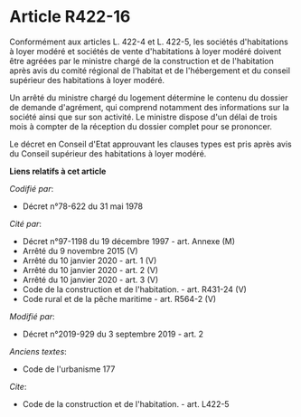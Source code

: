 # Article R422-16

Conformément aux articles L. 422-4 et L. 422-5, les sociétés d'habitations à loyer modéré et sociétés de vente d'habitations
à loyer modéré doivent être agréées par le ministre chargé de la construction et de l'habitation après avis du comité
régional de l'habitat et de l'hébergement et du conseil supérieur des habitations à loyer modéré.

Un arrêté du ministre chargé du logement détermine le contenu du dossier de demande d'agrément, qui comprend notamment des
informations sur la société ainsi que sur son activité. Le ministre dispose d'un délai de trois mois à compter de la
réception du dossier complet pour se prononcer.

Le décret en Conseil d'Etat approuvant les clauses types est pris après avis du Conseil supérieur des habitations à loyer
modéré.

**Liens relatifs à cet article**

_Codifié par_:

  - Décret n°78-622 du 31 mai 1978

_Cité par_:

  - Décret n°97-1198 du 19 décembre 1997 - art. Annexe (M)
  - Arrêté du 9 novembre 2015 (V)
  - Arrêté du 10 janvier 2020 - art. 1 (V)
  - Arrêté du 10 janvier 2020 - art. 2 (V)
  - Arrêté du 10 janvier 2020 - art. 3 (V)
  - Code de la construction et de l'habitation. - art. R431-24 (V)
  - Code rural et de la pêche maritime - art. R564-2 (V)

_Modifié par_:

  - Décret n°2019-929 du 3 septembre 2019 - art. 2

_Anciens textes_:

  - Code de l'urbanisme 177

_Cite_:

  - Code de la construction et de l'habitation. - art. L422-5
